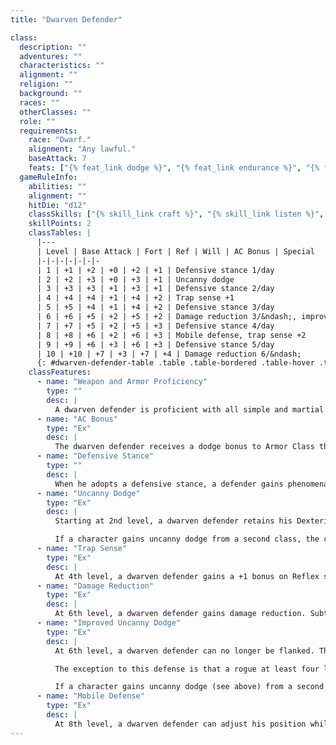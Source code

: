 ```yaml
---
title: "Dwarven Defender"

class:
  description: ""
  adventures: ""
  characteristics: ""
  alignment: ""
  religion: ""
  background: ""
  races: ""
  otherClasses: ""
  role: ""
  requirements:
    race: "Dwarf."
    alignment: "Any lawful."
    baseAttack: 7
    feats: ["{% feat_link dodge %}", "{% feat_link endurance %}", "{% feat_link toughness %}"]
  gameRuleInfo:
    abilities: ""
    alignment: ""
    hitDie: "d12"
    classSkills: ["{% skill_link craft %}", "{% skill_link listen %}", "{% skill_link sense-motive %}", "{% skill_link spot %}"]
    skillPoints: 2
    classTables: |
      |---
      | Level | Base Attack | Fort | Ref | Will | AC Bonus | Special
      |-|-|-|-|-|-|-
      | 1 | +1 | +2 | +0 | +2 | +1 | Defensive stance 1/day
      | 2 | +2 | +3 | +0 | +3 | +1 | Uncanny dodge
      | 3 | +3 | +3 | +1 | +3 | +1 | Defensive stance 2/day
      | 4 | +4 | +4 | +1 | +4 | +2 | Trap sense +1
      | 5 | +5 | +4 | +1 | +4 | +2 | Defensive stance 3/day
      | 6 | +6 | +5 | +2 | +5 | +2 | Damage reduction 3/&ndash;, improved uncanny dodge
      | 7 | +7 | +5 | +2 | +5 | +3 | Defensive stance 4/day
      | 8 | +8 | +6 | +2 | +6 | +3 | Mobile defense, trap sense +2
      | 9 | +9 | +6 | +3 | +6 | +3 | Defensive stance 5/day
      | 10 | +10 | +7 | +3 | +7 | +4 | Damage reduction 6/&ndash;
      {: #dwarven-defender-table .table .table-bordered .table-hover .table-striped data-caption="Table: The Dwarven Defender" }
    classFeatures:
      - name: "Weapon and Armor Proficiency"
        type: ""
        desc: |
          A dwarven defender is proficient with all simple and martial weapons, all types of armor, and shields.
      - name: "AC Bonus"
        type: "Ex"
        desc: |
          The dwarven defender receives a dodge bonus to Armor Class that starts at +1 and improves as the defender gains levels, until it reaches +4 at 10th level.
      - name: "Defensive Stance"
        type: ""
        desc: |
          When he adopts a defensive stance, a defender gains phenomenal strength and durability, but he cannot move from the spot he is defending. He gains +2 to Strength, +4 to Constitution, a +2 resistance bonus on all saves, and a +4 dodge bonus to AC. The increase in Constitution increases the defender's hit points by 2 points per level, but these hit points go away at the end of the defensive stance when the Constitution score drops back 4 points. These extra hit points are not lost first the way temporary hit points are. While in a defensive stance, a defender cannot use skills or abilities that would require him to shift his position. A defensive stance lasts for a number of rounds equal to 3 + the character's (newly improved) Constitution modifier. A defender may end his defensive stance voluntarily prior to this limit. At the end of the defensive stance, the defender is winded and takes a -2 penalty to Strength for the duration of that encounter. A defender can only use his defensive stance a certain number of times per day as determined by his level (see Table: The Dwarven Defender). Using the defensive stance takes no time itself, but a defender can only do so during his action.
      - name: "Uncanny Dodge"
        type: "Ex"
        desc: |
          Starting at 2nd level, a dwarven defender retains his Dexterity bonus to AC (if any) regardless of being caught flat-footed or struck by an invisible attacker. (He still loses any Dexterity bonus to AC if immobilized.)

          If a character gains uncanny dodge from a second class, the character automatically gains improved uncanny dodge (see below).
      - name: "Trap Sense"
        type: "Ex"
        desc: |
          At 4th level, a dwarven defender gains a +1 bonus on Reflex saves made to avoid traps and a +1 dodge bonus to AC against attacks by traps. At 8th level, these bonuses rise to +2. These bonuses stack with trap sense bonuses gained from other classes.
      - name: "Damage Reduction"
        type: "Ex"
        desc: |
          At 6th level, a dwarven defender gains damage reduction. Subtract 3 points from the damage the dwarven defender takes each time he is dealt damage. At 10th level, this damage reduction rises to 6/&ndash;. Damage reduction can reduce damage to 0 but not below 0.
      - name: "Improved Uncanny Dodge"
        type: "Ex"
        desc: |
          At 6th level, a dwarven defender can no longer be flanked. This defense denies rogues the ability to use flank attacks to sneak attack the dwarven defender.

          The exception to this defense is that a rogue at least four levels higher than the dwarven defender can flank him (and thus sneak attack him).

          If a character gains uncanny dodge (see above) from a second class the character automatically gains improved uncanny dodge, and the levels from those classes stack to determine the minimum rogue level required to flank the character.
      - name: "Mobile Defense"
        type: "Ex"
        desc: |
          At 8th level, a dwarven defender can adjust his position while maintaining a defensive stance. While in a defensive stance, he can take one 5-foot step each round without losing the benefit of the stance.
---
```

